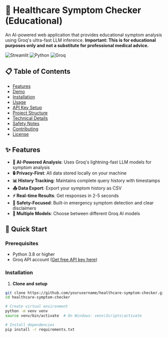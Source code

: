 # 🏥 Healthcare Symptom Checker (Educational)

An AI-powered web application that provides educational symptom analysis using Groq's ultra-fast LLM inference. **Important: This is for educational purposes only and not a substitute for professional medical advice.**

![Streamlit](https://img.shields.io/badge/Streamlit-FF4B4B?style=for-the-badge&logo=Streamlit&logoColor=white)
![Python](https://img.shields.io/badge/Python-3776AB?style=for-the-badge&logo=python&logoColor=white)
![Groq](https://img.shields.io/badge/Groq-00FF00?style=for-the-badge&logo=ai&logoColor=black)

## 📋 Table of Contents
- [Features](#-features)
- [Demo](#-demo)
- [Installation](#-installation)
- [Usage](#-usage)
- [API Key Setup](#-api-key-setup)
- [Project Structure](#-project-structure)
- [Technical Details](#-technical-details)
- [Safety Notes](#-safety-notes)
- [Contributing](#-contributing)
- [License](#-license)

## ✨ Features

- **🤖 AI-Powered Analysis**: Uses Groq's lightning-fast LLM models for symptom analysis
- **🔒 Privacy-First**: All data stored locally on your machine
- **📊 History Tracking**: Maintains complete query history with timestamps
- **📤 Data Export**: Export your symptom history as CSV
- **⚡ Real-time Results**: Get responses in 2-5 seconds
- **🎯 Safety-Focused**: Built-in emergency symptom detection and clear disclaimers
- **🔧 Multiple Models**: Choose between different Groq AI models

## 🚀 Quick Start

### Prerequisites
- Python 3.8 or higher
- Groq API account ([Get free API key here](https://console.groq.com/))

### Installation

1. **Clone and setup**
```bash
git clone https://github.com/yourusername/healthcare-symptom-checker.git
cd healthcare-symptom-checker

# Create virtual environment
python -m venv venv
source venv/bin/activate  # On Windows: venv\Scripts\activate

# Install dependencies
pip install -r requirements.txt
